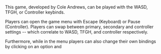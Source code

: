 This game, developed by Cole Andrews, can be played with the WASD, TFGH, or Controller keybinds. 

Players can open the game menu with Escape (Keyboard) or Pause (Controller). Players can swap between primary, secondary and controller settings -- which correlate to WASD, TFGH, and controller respectively. 

Furthermore, while in the menu players can also change their own bindings by clicking on an option and